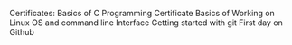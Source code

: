 Certificates:
Basics of C Programming Certificate
Basics of Working on Linux OS and command line Interface
Getting started with git
First day on Github
